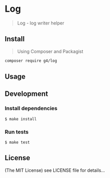 Log
==========

> Log - log writer helper

## Install

> Using Composer and Packagist

```sh
composer require g4/log
```

## Usage


## Development

### Install dependencies

    $ make install

### Run tests

    $ make test

## License

(The MIT License)
see LICENSE file for details...
